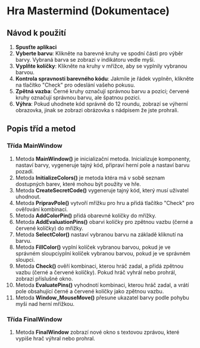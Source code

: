 # Hra Mastermind (Dokumentace)
## Návod k použití

1. **Spusťte aplikaci**
2. **Vyberte barvu**: Klikněte na barevné kruhy ve spodní části pro výběr barvy. Vybraná barva se zobrazí v indikátoru vedle myši.
3. **Vyplňte kolíčky**: Klikněte na kruhy v mřížce, aby se vyplnily vybranou barvou.
4. **Kontrola spravnosti barevného kódu**: Jakmile je řádek vyplněn, klikněte na tlačítko "Check" pro odeslání vašeho pokusu.
5. **Zpětná vazba**: Černé kruhy označují správnou barvu a pozici; červené kruhy označují správnou barvu, ale špatnou pozici.
6. **Výhra**: Pokud uhodnete kód správně do 12 roundu, zobrazí se výherní obrazovka, jinak se zobrazi obrázovka s nádpisem že jste prohrali.

## Popis tříd a metod
### Třída MainWindow
1. Metoda **MainWindow()** je inicializační metoda. Inicializuje komponenty, nastaví barvy, vygeneruje tajný kód, připraví herní pole a nastaví barvu pozadí.
2. Metoda **InitializeColors()** je metoda ktéra má v sobě seznam dostupných barev, které mohou být použity ve hře.
3. Metoda **CreateSecretCode()** vygeneruje tajný kód, který musí uživatel uhodnout.
4. Metoda **PripravPole()** vytvoří mřížku pro hru a přidá tlačítko "Check" pro ověřování kombinací.
5. Metoda **AddColorPin()** přidá obarevné kolíčky do mřížky.
6. Metoda **AddEvaluationPins()** obarvi kolíčky pro zpětnou vazbu (černé a červené kolíčky) do mřížky.
7. Metoda **SelectColor()** nastaví vybranou barvu na základě kliknutí na barvu.
8. Metoda **FillColor()** vyplní kolíček vybranou barvou, pokud je ve správném sloupciyplní kolíček vybranou barvou, pokud je ve správném sloupci.  
9. Metoda **Check()** ověří kombinaci, kterou hráč zadal, a přidá zpětnou vazbu (černé a červené kolíčky). Pokud hráč vyhrál nebo prohrál, zobrazí příslušné okno.
10. Metoda **EvaluatePins()** vyhodnotí kombinaci, kterou hráč zadal, a vrátí pole obsahující černé a červené kolíčky jako zpětnou vazbu.
11. Metoda **Window_MouseMove()** přesune ukazatel barvy podle pohybu myši nad herní mřížkou.

### Třída FinalWindow
1. Metoda **FinalWindow** zobrazí nové okno s textovou zprávou, které vypiše hrač výhral nebo prohral.

